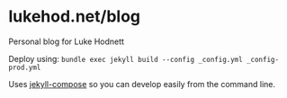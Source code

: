 # lukehod.net/blog
Personal blog for Luke Hodnett

Deploy using: `bundle exec jekyll build --config _config.yml _config-prod.yml`

Uses [jekyll-compose](https://github.com/jekyll/jekyll-compose) so you can develop easily from the command line.
